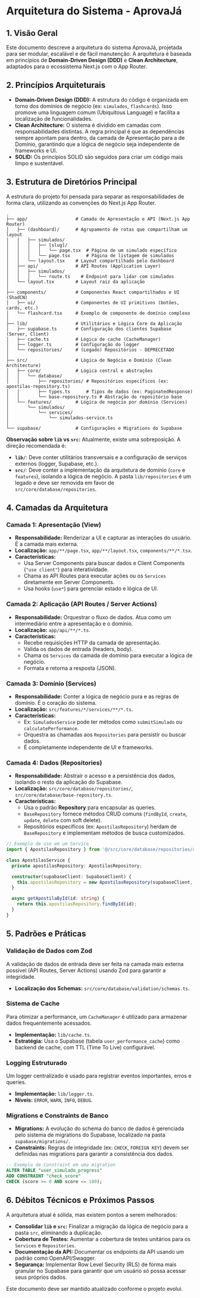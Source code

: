 # Arquitetura do Sistema - AprovaJá

## 1. Visão Geral

Este documento descreve a arquitetura do sistema AprovaJá, projetada para ser modular, escalável e de fácil manutenção. A arquitetura é baseada em princípios de **Domain-Driven Design (DDD)** e **Clean Architecture**, adaptados para o ecossistema Next.js com o App Router.

## 2. Princípios Arquiteturais

- **Domain-Driven Design (DDD):** A estrutura do código é organizada em torno dos domínios de negócio (ex: `simulados`, `flashcards`). Isso promove uma linguagem comum (Ubiquitous Language) e facilita a localização de funcionalidades.
- **Clean Architecture:** O sistema é dividido em camadas com responsabilidades distintas. A regra principal é que as dependências sempre apontam para dentro, da camada de Apresentação para a de Domínio, garantindo que a lógica de negócio seja independente de frameworks e UI.
- **SOLID:** Os princípios SOLID são seguidos para criar um código mais limpo e sustentável.

## 3. Estrutura de Diretórios Principal

A estrutura do projeto foi pensada para separar as responsabilidades de forma clara, utilizando as convenções do Next.js App Router.

```
.
├── app/                  # Camada de Apresentação e API (Next.js App Router)
│   ├── (dashboard)/      # Agrupamento de rotas que compartilham um layout
│   │   ├── simulados/
│   │   │   ├── [slug]/
│   │   │   │   └── page.tsx  # Página de um simulado específico
│   │   │   └── page.tsx      # Página de listagem de simulados
│   │   └── layout.tsx    # Layout compartilhado pelo dashboard
│   ├── api/              # API Routes (Application Layer)
│   │   ├── simulados/
│   │   │   └── route.ts    # Endpoint para lidar com simulados
│   └── layout.tsx        # Layout raiz da aplicação
│
├── components/           # Componentes React compartilhados e UI (ShadCN)
│   ├── ui/               # Componentes de UI primitivos (botões, cards, etc.)
│   └── flashcard.tsx     # Exemplo de componente de domínio complexo
│
├── lib/                  # Utilitários e Lógica Core da Aplicação
│   ├── supabase.ts       # Configuração dos clientes Supabase (Server, Client)
│   ├── cache.ts          # Lógica de cache (CacheManager)
│   ├── logger.ts         # Configuração do logger
│   └── repositories/     # (Legado) Repositórios - DEPRECETADO
│
├── src/                  # Lógica de Negócio e Domínio (Clean Architecture)
│   ├── core/             # Lógica central e abstrações
│   │   └── database/
│   │       ├── repositories/ # Repositórios específicos (ex: apostilas-repository.ts)
│   │       ├── types.ts      # Tipos de dados (ex: PaginatedResponse)
│   │       └── base-repository.ts # Abstração do repositório base
│   └── features/         # Lógica de negócio por domínio (Services)
│       └── simulados/
│           └── services/
│               └── simulados-service.ts
│
└── supabase/             # Configurações e Migrations do Supabase
```

**Observação sobre `lib` vs `src`:**
Atualmente, existe uma sobreposição. A direção recomendada é:
- **`lib/`**: Deve conter utilitários transversais e a configuração de serviços externos (logger, Supabase, etc.).
- **`src/`**: Deve conter a implementação da arquitetura de domínio (`core` e `features`), isolando a lógica de negócio. A pasta `lib/repositories` é um legado e deve ser removida em favor de `src/core/database/repositories`.

## 4. Camadas da Arquitetura

### Camada 1: Apresentação (View)
- **Responsabilidade:** Renderizar a UI e capturar as interações do usuário. É a camada mais externa.
- **Localização:** `app/**/page.tsx`, `app/**/layout.tsx`, `components/**/*.tsx`.
- **Características:**
    - Usa Server Components para buscar dados e Client Components (`"use client"`) para interatividade.
    - Chama as API Routes para executar ações ou os `Services` diretamente em Server Components.
    - Usa hooks (`use*`) para gerenciar estado e lógica de UI.

### Camada 2: Aplicação (API Routes / Server Actions)
- **Responsabilidade:** Orquestrar o fluxo de dados. Atua como um intermediário entre a apresentação e o domínio.
- **Localização:** `app/api/**/*.ts`.
- **Características:**
    - Recebe requisições HTTP da camada de apresentação.
    - Valida os dados de entrada (headers, body).
    - Chama os `Services` da camada de domínio para executar a lógica de negócio.
    - Formata e retorna a resposta (JSON).

### Camada 3: Domínio (Services)
- **Responsabilidade:** Conter a lógica de negócio pura e as regras de domínio. É o coração do sistema.
- **Localização:** `src/features/*/services/**/*.ts`.
- **Características:**
    - Ex: `SimuladosService` pode ter métodos como `submitSimulado` ou `calculatePerformance`.
    - Orquestra as chamadas aos `Repositories` para persistir ou buscar dados.
    - É completamente independente de UI e frameworks.

### Camada 4: Dados (Repositories)
- **Responsabilidade:** Abstrair o acesso e a persistência dos dados, isolando o resto da aplicação do Supabase.
- **Localização:** `src/core/database/repositories/`, `src/core/database/base-repository.ts`.
- **Características:**
    - Usa o padrão **Repository** para encapsular as queries.
    - `BaseRepository` fornece métodos CRUD comuns (`findById`, `create`, `update`, `delete` com soft delete).
    - Repositórios específicos (ex: `ApostilasRepository`) herdam de `BaseRepository` e implementam métodos de busca customizados.

```typescript
// Exemplo de uso em um Service
import { ApostilasRepository } from '@/src/core/database/repositories/apostilas-repository';

class ApostilasService {
  private apostilasRepository: ApostilasRepository;

  constructor(supabaseClient: SupabaseClient) {
    this.apostilasRepository = new ApostilasRepository(supabaseClient, 'apostilas');
  }

  async getApostilaById(id: string) {
    return this.apostilasRepository.findById(id);
  }
}
```

## 5. Padrões e Práticas

### Validação de Dados com Zod
A validação de dados de entrada deve ser feita na camada mais externa possível (API Routes, Server Actions) usando Zod para garantir a integridade.
- **Localização dos Schemas:** `src/core/database/validation/schemas.ts`.

### Sistema de Cache
Para otimizar a performance, um `CacheManager` é utilizado para armazenar dados frequentemente acessados.
- **Implementação:** `lib/cache.ts`.
- **Estratégia:** Usa o Supabase (tabela `user_performance_cache`) como backend de cache, com TTL (Time To Live) configurável.

### Logging Estruturado
Um logger centralizado é usado para registrar eventos importantes, erros e queries.
- **Implementação:** `lib/logger.ts`.
- **Níveis:** `ERROR`, `WARN`, `INFO`, `DEBUG`.

### Migrations e Constraints de Banco
- **Migrations:** A evolução do schema do banco de dados é gerenciada pelo sistema de migrations do Supabase, localizado na pasta `supabase/migrations/`.
- **Constraints:** Regras de integridade (ex: `CHECK`, `FOREIGN KEY`) devem ser definidas nas migrations para garantir a consistência dos dados.

```sql
-- Exemplo de Constraint em uma migration
ALTER TABLE "user_simulado_progress"
ADD CONSTRAINT "check_score"
CHECK (score >= 0 AND score <= 100);
```

## 6. Débitos Técnicos e Próximos Passos

A arquitetura atual é sólida, mas existem pontos a serem melhorados:
- **Consolidar `lib` e `src`:** Finalizar a migração da lógica de negócio para a pasta `src`, eliminando a duplicação.
- **Cobertura de Testes:** Aumentar a cobertura de testes unitários para os `Services` e `Repositories`.
- **Documentação da API:** Documentar os endpoints da API usando um padrão como OpenAPI/Swagger.
- **Segurança:** Implementar Row Level Security (RLS) de forma mais granular no Supabase para garantir que um usuário só possa acessar seus próprios dados.

Este documento deve ser mantido atualizado conforme o projeto evolui.